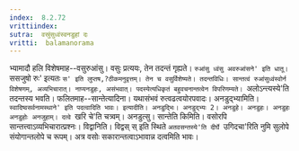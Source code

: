 ```yaml
---
index:  8.2.72
vrittiindex: 
sutra:  वस्रुंसुध्वंस्वनडुहां दः
vritti:  balamanorama 
---
```


भ्यामादौ हलि विशेषमाह--वसुरुआंसु। वसुः प्रत्ययः, तेन तदन्तं गृह्यते। `रुआंसु ध्वंसु अवरुआंसने' इति धातू। `ससजुषो रुः' इत्यतः `स' इति लुप्तष,?ठीकमनुवृत्तम्। तेन च वसुर्विशेष्यते। तदन्तविधिः। सान्तत्वं रुआंसुध्वंस्वोर्न विशेषणम्, अव्यभिचारात्। नाप्यनडुहः, असंभवात्। पदस्येत्यधिकृतं बहुवचनान्तत्वेन विपरिणम्यते। `अलोऽन्त्यस्ये'ति तदन्तस्य भवति। फलितमाह--सान्तेत्यादिना। यथासंभवं रुत्वढत्वयोरपवादः। अनडुद्भ्यामिति। `स्वादिष्वसर्वनामस्थाने' इति पदत्वादिति भावः। इत्यादीति। अनडुद्भिः। अनडुद्भ्यः 2। अनडुहे। अनडुहः। अनडुहः अनडुहोः अनजुहाम्। दत्वे `खरि चे'ति चत्र्वम्। अनडुत्सु। सान्तेति किमिति। वसोरपि सान्तत्त्वाऽव्यभिचारात्प्रश्नः। विद्वानिति। विद्वस् स् इति स्थिते `अतवसन्तस्ये'ति दीर्घे `उगिदचा'रिति नुमि सुलोपे संयोगान्तलोपे च रूपम्। अत्र वसोः सकारान्तत्वाऽभावान्न दत्वमिति भावः। 


